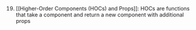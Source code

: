 19. [[Higher-Order Components (HOCs) and Props]]: HOCs are functions that take a component and return a new component with additional props